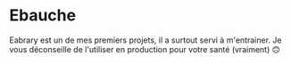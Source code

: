 # Ebauche

Eabrary est un de mes premiers projets, il a surtout servi à m'entrainer.
Je vous déconseille de l'utiliser en production pour votre santé (vraiment) 🙃
